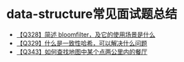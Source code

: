 # data-structure常见面试题总结
+ [【Q328】简述 bloomfilter，及它的使用场景是什么](data-structure/331)
+ [【Q329】什么是一致性哈希，可以解决什么问题](data-structure/332)
+ [【Q343】如何查找地图中某个点两公里内的餐厅](data-structure/346)